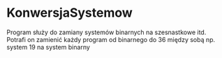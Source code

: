 # KonwersjaSystemow

Program służy do zamiany systemów binarnych na szesnastkowe itd.
Potrafi on zamienić każdy program od binarnego do 36 między sobą np.
system 19 na system binarny
